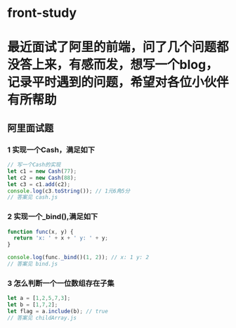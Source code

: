 # front-study
# 最近面试了阿里的前端，问了几个问题都没答上来，有感而发，想写一个blog，记录平时遇到的问题，希望对各位小伙伴有所帮助

## 阿里面试题

### 1 实现一个Cash，满足如下
```js
// 写一个Cash的实现
let c1 = new Cash(77);
let c2 = new Cash(88);
let c3 = c1.add(c2);
console.log(c3.toString()); // 1元6角5分
// 答案见 cash.js
```
### 2 实现一个_bind(),满足如下
```js
function func(x, y) {
  return 'x: ' + x + ' y: ' + y;
}

console.log(func._bind()(1, 2)); // x: 1 y: 2
// 答案见 bind.js
```

### 3 怎么判断一个一位数组存在子集
```js
let a = [1,2,5,7,3];
let b = [1,7,2];
let flag = a.include(b); // true
// 答案见 childArray.js
```